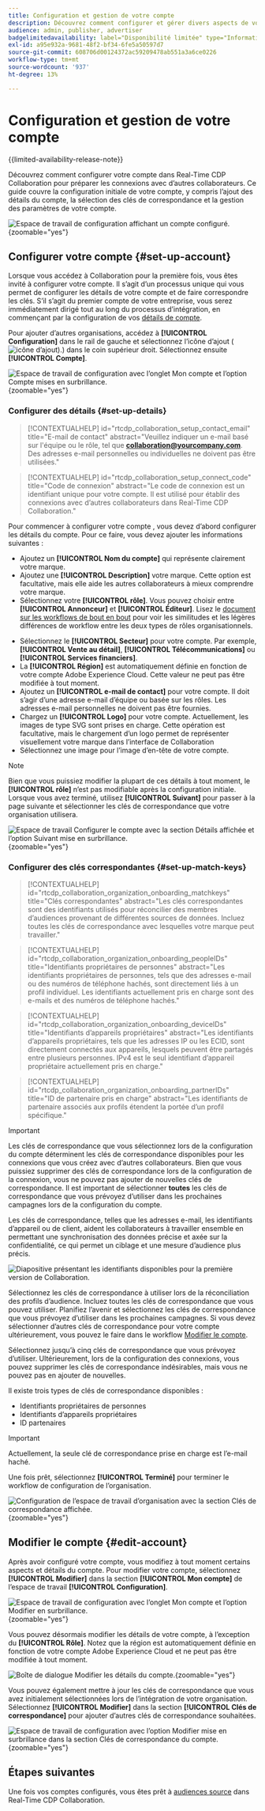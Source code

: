 ```yaml
---
title: Configuration et gestion de votre compte
description: Découvrez comment configurer et gérer divers aspects de votre compte dans Real-Time CDP Collaboration
audience: admin, publisher, advertiser
badgelimitedavailability: label="Disponibilité limitée" type="Informative" url="https://helpx.adobe.com/legal/product-descriptions/real-time-customer-data-platform-collaboration.html newtab=true"
exl-id: a95e932a-9681-48f2-bf34-6fe5a50597d7
source-git-commit: 608706d00124372ac59209478ab551a3a6ce0226
workflow-type: tm+mt
source-wordcount: '937'
ht-degree: 13%

---
```


# Configuration et gestion de votre compte

{{limited-availability-release-note}}

Découvrez comment configurer votre compte dans Real-Time CDP Collaboration pour préparer les connexions avec d’autres collaborateurs. Ce guide couvre la configuration initiale de votre compte, y compris l’ajout des détails du compte, la sélection des clés de correspondance et la gestion des paramètres de votre compte.

![Espace de travail de configuration affichant un compte configuré.](/help/assets/setup/manage-account/my-account.png){zoomable="yes"}

## Configurer votre compte {#set-up-account}

Lorsque vous accédez à Collaboration pour la première fois, vous êtes invité à configurer votre compte. Il s’agit d’un processus unique qui vous permet de configurer les détails de votre compte et de faire correspondre les clés. S’il s’agit du premier compte de votre entreprise, vous serez immédiatement dirigé tout au long du processus d’intégration, en commençant par la configuration de vos [détails de compte](#set-up-details).

Pour ajouter d’autres organisations, accédez à **[!UICONTROL Configuration]** dans le rail de gauche et sélectionnez l’icône d’ajout (![icône d’ajout).](/help/assets/icons/plus.png)) dans le coin supérieur droit. Sélectionnez ensuite **[!UICONTROL Compte]**.

![Espace de travail de configuration avec l’onglet Mon compte et l’option Compte mises en surbrillance.](/help/assets/setup/manage-account/add-new-account.png){zoomable="yes"}

### Configurer des détails {#set-up-details}

>[!CONTEXTUALHELP]
>id="rtcdp_collaboration_setup_contact_email"
>title="E-mail de contact"
>abstract="Veuillez indiquer un e-mail basé sur l&#39;équipe ou le rôle, tel que **collaboration@yourcompany.com**. Des adresses e-mail personnelles ou individuelles ne doivent pas être utilisées."

>[!CONTEXTUALHELP]
>id="rtcdp_collaboration_setup_connect_code"
>title="Code de connexion"
>abstract="Le code de connexion est un identifiant unique pour votre compte. Il est utilisé pour établir des connexions avec d’autres collaborateurs dans Real-Time CDP Collaboration."

<!-- Move the above popover to new section for invite on this page when its created -->

Pour commencer à configurer votre compte , vous devez d’abord configurer les détails du compte. Pour ce faire, vous devez ajouter les informations suivantes :

* Ajoutez un **[!UICONTROL Nom du compte]** qui représente clairement votre marque.
* Ajoutez une **[!UICONTROL Description]** votre marque. Cette option est facultative, mais elle aide les autres collaborateurs à mieux comprendre votre marque.
* Sélectionnez votre **[!UICONTROL rôle]**. Vous pouvez choisir entre **[!UICONTROL Annonceur]** et **[!UICONTROL Éditeur]**. Lisez le [document sur les workflows de bout en bout](/help/guide/end-to-end-workflow.md) pour voir les similitudes et les légères différences de workflow entre les deux types de rôles organisationnels.
<!-- The above will need to be updated when I update things for B2B -->
* Sélectionnez le **[!UICONTROL Secteur]** pour votre compte. Par exemple, **[!UICONTROL Vente au détail]**, **[!UICONTROL Télécommunications]** ou **[!UICONTROL Services financiers]**.
* La **[!UICONTROL Région]** est automatiquement définie en fonction de votre compte Adobe Experience Cloud. Cette valeur ne peut pas être modifiée à tout moment.
* Ajoutez un **[!UICONTROL e-mail de contact]** pour votre compte. Il doit s’agir d’une adresse e-mail d’équipe ou basée sur les rôles. Les adresses e-mail personnelles ne doivent pas être fournies.
* Chargez un **[!UICONTROL Logo]** pour votre compte. Actuellement, les images de type SVG sont prises en charge. Cette opération est facultative, mais le chargement d’un logo permet de représenter visuellement votre marque dans l’interface de Collaboration
* Sélectionnez une image pour l’image d’en-tête de votre compte.

>[!NOTE]
>
>Bien que vous puissiez modifier la plupart de ces détails à tout moment, le **[!UICONTROL rôle]** n’est pas modifiable après la configuration initiale. Lorsque vous avez terminé, utilisez **[!UICONTROL Suivant]** pour passer à la page suivante et sélectionner les clés de correspondance que votre organisation utilisera.

![Espace de travail Configurer le compte avec la section Détails affichée et l’option Suivant mise en surbrillance.](/help/assets/setup/manage-account/add-account-details.png){zoomable="yes"}

### Configurer des clés correspondantes {#set-up-match-keys}

>[!CONTEXTUALHELP]
>id="rtcdp_collaboration_organization_onboarding_matchkeys"
>title="Clés correspondantes"
>abstract="Les clés correspondantes sont des identifiants utilisés pour réconcilier des membres d’audiences provenant de différentes sources de données. Incluez toutes les clés de correspondance avec lesquelles votre marque peut travailler."

>[!CONTEXTUALHELP]
>id="rtcdp_collaboration_organization_onboarding_peopleIDs"
>title="Identifiants propriétaires de personnes"
>abstract="Les identifiants propriétaires de personnes, tels que des adresses e-mail ou des numéros de téléphone hachés, sont directement liés à un profil individuel. Les identifiants actuellement pris en charge sont des e-mails et des numéros de téléphone hachés."

>[!CONTEXTUALHELP]
>id="rtcdp_collaboration_organization_onboarding_deviceIDs"
>title="Identifiants d’appareils propriétaires"
>abstract="Les identifiants d’appareils propriétaires, tels que les adresses IP ou les ECID, sont directement connectés aux appareils, lesquels peuvent être partagés entre plusieurs personnes. IPv4 est le seul identifiant d’appareil propriétaire actuellement pris en charge."

>[!CONTEXTUALHELP]
>id="rtcdp_collaboration_organization_onboarding_partnerIDs"
>title="ID de partenaire pris en charge"
>abstract="Les identifiants de partenaire associés aux profils étendent la portée d’un profil spécifique."

>[!IMPORTANT]
>
>Les clés de correspondance que vous sélectionnez lors de la configuration du compte déterminent les clés de correspondance disponibles pour les connexions que vous créez avec d’autres collaborateurs. Bien que vous puissiez supprimer des clés de correspondance lors de la configuration de la connexion, vous ne pouvez pas ajouter de nouvelles clés de correspondance. Il est important de sélectionner **toutes** les clés de correspondance que vous prévoyez d’utiliser dans les prochaines campagnes lors de la configuration du compte.

Les clés de correspondance, telles que les adresses e-mail, les identifiants d’appareil ou de client, aident les collaborateurs à travailler ensemble en permettant une synchronisation des données précise et axée sur la confidentialité, ce qui permet un ciblage et une mesure d’audience plus précis.

![Diapositive présentant les identifiants disponibles pour la première version de Collaboration.](/help/assets/setup/manage-account/available-identifiers.png)

<!-- Eventually replace this image above to match branding better. -->

Sélectionnez les clés de correspondance à utiliser lors de la réconciliation des profils d’audience. Incluez toutes les clés de correspondance que vous pouvez utiliser. Planifiez l’avenir et sélectionnez les clés de correspondance que vous prévoyez d’utiliser dans les prochaines campagnes. Si vous devez sélectionner d’autres clés de correspondance pour votre compte ultérieurement, vous pouvez le faire dans le workflow [Modifier le compte](#edit-account).

Sélectionnez jusqu’à cinq clés de correspondance que vous prévoyez d’utiliser. Ultérieurement, lors de la configuration des connexions, vous pouvez supprimer les clés de correspondance indésirables, mais vous ne pouvez pas en ajouter de nouvelles.

Il existe trois types de clés de correspondance disponibles :

* Identifiants propriétaires de personnes
* Identifiants d’appareils propriétaires
* ID partenaires

>[!IMPORTANT]
>
>Actuellement, la seule clé de correspondance prise en charge est l’e-mail haché.

Une fois prêt, sélectionnez **[!UICONTROL Terminé]** pour terminer le workflow de configuration de l’organisation.

![Configuration de l’espace de travail d’organisation avec la section Clés de correspondance affichée.](/help/assets/setup/manage-account/add-account-match-keys.png){zoomable="yes"}

## Modifier le compte {#edit-account}

Après avoir configuré votre compte, vous modifiez à tout moment certains aspects et détails du compte. Pour modifier votre compte, sélectionnez **[!UICONTROL Modifier]** dans la section **[!UICONTROL Mon compte]** de l’espace de travail **[!UICONTROL Configuration]**.

![Espace de travail de configuration avec l’onglet Mon compte et l’option Modifier en surbrillance.](/help/assets/setup/manage-account/edit-account.png){zoomable="yes"}

Vous pouvez désormais modifier les détails de votre compte, à l’exception du **[!UICONTROL Rôle]**. Notez que la région est automatiquement définie en fonction de votre compte Adobe Experience Cloud et ne peut pas être modifiée à tout moment.

![Boîte de dialogue Modifier les détails du compte.](/help/assets/setup/manage-account/editable-options.png){zoomable="yes"}

Vous pouvez également mettre à jour les clés de correspondance que vous avez initialement sélectionnées lors de l’intégration de votre organisation. Sélectionnez **[!UICONTROL Modifier]** dans la section **[!UICONTROL Clés de correspondance]** pour ajouter d’autres clés de correspondance souhaitées.

![Espace de travail de configuration avec l’option Modifier mise en surbrillance dans la section Clés de correspondance du compte.](/help/assets/setup/manage-account/edit-match-keys.png){zoomable="yes"}

## Étapes suivantes

Une fois vos comptes configurés, vous êtes prêt à [audiences source](/help/guide/setup/onboard-audiences.md) dans Real-Time CDP Collaboration.

